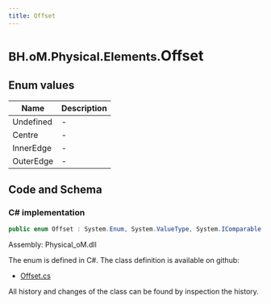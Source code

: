 ```yaml
---
title: Offset
---
```


# <small>BH.oM.Physical.Elements.</small>**Offset**



## Enum values

| Name            | Description                                                    |
|-----------------|----------------------------------------------------------------|
| Undefined |  -  |
| Centre |  -  |
| InnerEdge |  -  |
| OuterEdge |  -  |


## Code and Schema

### C# implementation

``` C# title="C#"
public enum Offset : System.Enum, System.ValueType, System.IComparable, System.ISpanFormattable, System.IFormattable, System.IConvertible
```

Assembly: Physical_oM.dll

The enum is defined in C#. The class definition is available on github:

- [Offset.cs](https://github.com/BHoM/BHoM/blob/develop/Physical_oM/Enums\Offset.cs)

All history and changes of the class can be found by inspection the history.
